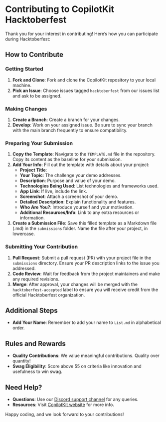 # Contributing to CopilotKit Hacktoberfest

Thank you for your interest in contributing! Here’s how you can participate during Hacktoberfest:

## How to Contribute

### Getting Started

1. **Fork and Clone**: Fork and clone the CopilotKit repository to your local machine.
2. **Pick an Issue**: Choose issues tagged `hacktoberfest` from our issues list and ask to be assigned.

### Making Changes

1. **Create a Branch**: Create a branch for your changes.
2. **Develop**: Work on your assigned issue. Be sure to sync your branch with the main branch frequently to ensure compatibility.

### Preparing Your Submission

1. **Copy the Template**: Navigate to the `TEMPLATE.md` file in the repository. Copy its content as the baseline for your submission.
2. **Add Your Info**: Fill out the template with details about your project:
   - **Project Title**:
   - **Your Topic**: The challenge your demo addresses.
   - **Description**: Purpose and value of your demo.
   - **Technologies Being Used**: List technologies and frameworks used.
   - **App Link**: If live, include the link.
   - **Screenshot**: Attach a screenshot of your demo.
   - **Detailed Description**: Explain functionality and features.
   - **Who Are You?**: Introduce yourself and your motivation.
   - **Additional Resources/Info**: Link to any extra resources or information.
3. **Create a Submission File**: Save this filled template as a Markdown file (.md) in the `submissions` folder. Name the file after your project, in lowercase.

### Submitting Your Contribution

1. **Pull Request**: Submit a pull request (PR) with your project file in the `submissions` directory. Ensure your PR description links to the issue you addressed.
2. **Code Review**: Wait for feedback from the project maintainers and make any required revisions.
3. **Merge**: After approval, your changes will be merged with the `hacktoberfest-accepted` label to ensure you will receive credit from the official Hacktoberfest organization.

## Additional Steps

- **Add Your Name**: Remember to add your name to `List.md` in alphabetical order.

## Rules and Rewards

- **Quality Contributions**: We value meaningful contributions. Quality over quantity!
- **Swag Eligibility**: Score above 55 on criteria like innovation and usefulness to win swag.

## Need Help?

- **Questions**: Use our [Discord support channel](https://discord.com/invite/6dffbvGU3D) for any queries.
- **Resources**: Visit [CopilotKit website](https://www.copilotkit.ai/) for more info.

Happy coding, and we look forward to your contributions!
